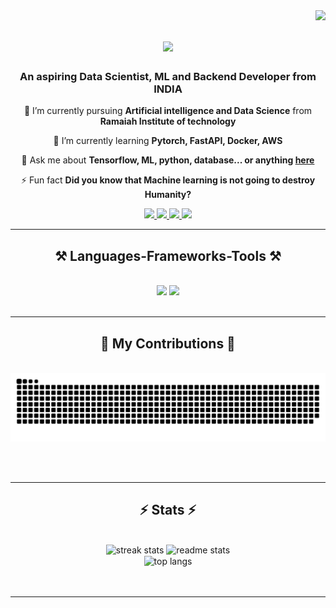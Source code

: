 <img align="right" src="https://visitor-badge.laobi.icu/badge?page_id=ltd-ARYAN-pvt.ltd-ARYAN-pvt" />

<h1 align="center">
    <img src="https://readme-typing-svg.herokuapp.com/?font=Righteous&size=35&center=true&vCenter=true&width=500&height=70&duration=4000&lines=Hi+There!+👋;+I'm+Aryan+Pandey!;+aka+Ren+🤠;" />
</h1>
<h3 align="center">An aspiring Data Scientist, ML and Backend Developer from INDIA</h3>

<div align="center">
 
 🔭 I’m currently pursuing **Artificial intelligence and Data Science** from **Ramaiah Institute of technology**
 
 🌱 I’m currently learning **Pytorch, FastAPI, Docker, AWS**

💬 Ask me about **Tensorflow, ML, python, database... or anything [here](https://github.com/ltd-ARYAN-pvt/ltd-ARYAN-pvt/issues)**

⚡ Fun fact **Did you know that Machine learning is not going to destroy Humanity?**

 </div>

<div align="center"> 
  <a href="mailto:aryan2002pandeythegrt@gmail.com">
    <img src="https://img.shields.io/badge/Gmail-333333?style=for-the-badge&logo=gmail&logoColor=red" />
  </a>
  <a href="https://www.linkedin.com/in/aryan-pandey-452976291?utm_source=share&utm_campaign=share_via&utm_content=profile&utm_medium=android_app" target="_blank">
    <img src="https://img.shields.io/badge/LinkedIn-0077B5?style=for-the-badge&logo=linkedin&logoColor=white" target="_blank" />
  </a>
  <a href="https://github.com/ltd-ARYAN-pvt" target="_blank">
     <img src="https://img.shields.io/badge/Github-333333?style=for-the-badge&logo=github&logoColor=white" target="_blank" />
  <a href="https://www.instagram.com/itz_ren404?igsh=cnBvNHphYzI3MmNv" target="_blank">
     <img src="https://img.shields.io/badge/Instagram-E1306C?style=for-the-badge&logo=instagram&logoColor=white" target="_blank" />
  </a>
</div>
 <hr/>
 
<h2 align="center">⚒️ Languages-Frameworks-Tools ⚒️</h2>
<br/>
<div align="center">
    <img src="https://skillicons.dev/icons?i=tensorflow,pytorch,sklearn,anaconda,ai,bootstrap,html,css,vscode,github,kafka,git" />
    <img src="https://skillicons.dev/icons?i=python,javascript,mongodb,c,java,redis,mysql,flask,django,fastapi,opencv,r" /><br>
</div>

<br/>
<hr/>

<div align="center">
  <h2>🐍 My Contributions 🐍</h2>
  <br>
  <img alt="snake eating my contributions" src="https://raw.githubusercontent.com/ltd-ARYAN-pvt/ltd-ARYAN-pvt/output/github-contribution-grid-snake.svg" />
  
<br/><br/>
</div>
<hr/>

<h2 align="center">⚡ Stats ⚡</h2>
<br>
<div align=center>
  <img width=390 src="https://github-readme-streak-stats-salesp07.vercel.app/?user=ltd-ARYAN-pvt&count_private=true&theme=react&border_radius=10" alt="streak stats"/>
  <img width=390 src="https://github-readme-stats-salesp07.vercel.app/api?username=ltd-ARYAN-pvt&count_private=true&show_icons=true&theme=react&rank_icon=github&border_radius=10" alt="readme stats" />
  <br/>
  <img width=325 align="center" src="https://github-readme-stats-salesp07.vercel.app/api/top-langs/?username=ltd-ARYAN-pvt&hide=HTML&langs_count=8&layout=compact&theme=react&border_radius=10&size_weight=0.5&count_weight=0.5&exclude_repo=github-readme-stats" alt="top langs" />

  
</div>
<br/><br/>

<hr/>

<br/>

<br/>
